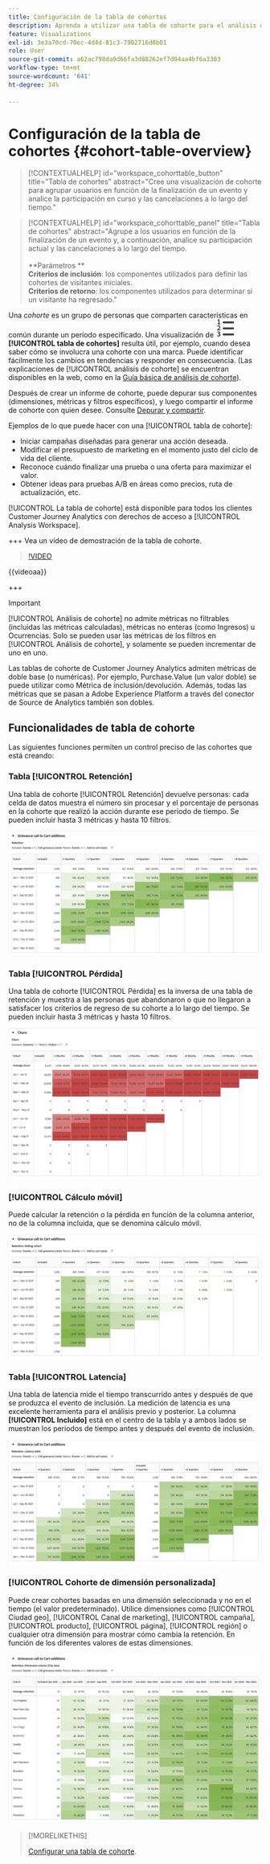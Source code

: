 ```yaml
---
title: Configuración de la tabla de cohortes
description: Aprenda a utilizar una tabla de cohorte para el análisis de cohorte en Analysis Workspace
feature: Visualizations
exl-id: 3e3a70cd-70ec-4d4d-81c3-7902716d0b01
role: User
source-git-commit: a62ac798da9d66fa3d88262ef7d04aa4bf6a3303
workflow-type: tm+mt
source-wordcount: '641'
ht-degree: 34%

---
```


# Configuración de la tabla de cohortes {#cohort-table-overview}

<!-- markdownlint-disable MD034 -->

>[!CONTEXTUALHELP]
>id="workspace_cohorttable_button"
>title="Tabla de cohortes"
>abstract="Cree una visualización de cohorte para agrupar usuarios en función de la finalización de un evento y analice la participación en curso y las cancelaciones a lo largo del tiempo."

<!-- markdownlint-enable MD034 -->

<!-- markdownlint-disable MD034 -->

>[!CONTEXTUALHELP]
>id="workspace_cohorttable_panel"
>title="Tabla de cohortes"
>abstract="Agrupe a los usuarios en función de la finalización de un evento y, a continuación, analice su participación actual y las cancelaciones a lo largo del tiempo.<br/><br/>**Parámetros **<br/>**Criterios de inclusión**: los componentes utilizados para definir las cohortes de visitantes iniciales.<br/>**Criterios de retorno**: los componentes utilizados para determinar si un visitante ha regresado."

<!-- markdownlint-enable MD034 -->


Una *cohorte* es un grupo de personas que comparten características en común durante un período especificado. Una visualización de ![TextNumbered](/help/assets/icons/TextNumbered.svg) **[!UICONTROL tabla de cohortes]** resulta útil, por ejemplo, cuando desea saber cómo se involucra una cohorte con una marca. Puede identificar fácilmente los cambios en tendencias y responder en consecuencia. (Las explicaciones de [!UICONTROL análisis de cohorte] se encuentran disponibles en la web, como en la [Guía básica de análisis de cohorte](https://es.wikipedia.org/wiki/Cohort_analysis)).

Después de crear un informe de cohorte, puede depurar sus componentes (dimensiones, métricas y filtros específicos), y luego compartir el informe de cohorte con quien desee. Consulte [Depurar y compartir](/help/analysis-workspace/curate-share/curate.md).

Ejemplos de lo que puede hacer con una [!UICONTROL tabla de cohorte]:

* Iniciar campañas diseñadas para generar una acción deseada.
* Modificar el presupuesto de marketing en el momento justo del ciclo de vida del cliente.
* Reconoce cuándo finalizar una prueba o una oferta para maximizar el valor.
* Obtener ideas para pruebas A/B en áreas como precios, ruta de actualización, etc.

[!UICONTROL La tabla de cohorte] está disponible para todos los clientes Customer Journey Analytics con derechos de acceso a [!UICONTROL Analysis Workspace].

+++ Vea un vídeo de demostración de la tabla de cohorte.

>[!VIDEO](https://video.tv.adobe.com/v/23990/?quality=12)

{{videoaa}}

+++

>[!IMPORTANT]
>
>[!UICONTROL Análisis de cohorte] no admite métricas no filtrables (incluidas las métricas calculadas), métricas no enteras (como Ingresos) u Ocurrencias. Solo se pueden usar las métricas de los filtros en [!UICONTROL Análisis de cohorte], y solamente se pueden incrementar de uno en uno.

Las tablas de cohorte de Customer Journey Analytics admiten métricas de doble base (o numéricas). Por ejemplo, Purchase.Value (un valor doble) se puede utilizar como Métrica de inclusión/devolución. Además, todas las métricas que se pasan a Adobe Experience Platform a través del conector de Source de Analytics también son dobles.

## Funcionalidades de tabla de cohorte

Las siguientes funciones permiten un control preciso de las cohortes que está creando:

### Tabla [!UICONTROL Retención]

Una tabla de cohorte [!UICONTROL Retención] devuelve personas: cada celda de datos muestra el número sin procesar y el porcentaje de personas en la cohorte que realizó la acción durante ese período de tiempo. Se pueden incluir hasta 3 métricas y hasta 10 filtros.

![Informe de cohorte de representación que muestra las unidades y el porcentaje de personas de la cohorte.](assets/retention-report.png)

### Tabla [!UICONTROL Pérdida]

Una tabla de cohorte [!UICONTROL Pérdida] es la inversa de una tabla de retención y muestra a las personas que abandonaron o que no llegaron a satisfacer los criterios de regreso de su cohorte a lo largo del tiempo. Se pueden incluir hasta 3 métricas y hasta 10 filtros.

![Tabla de pérdida que muestra las unidades y el porcentaje de personas que no cumplen los criterios de regreso para una cohorte.](assets/churn-report.png)

### [!UICONTROL Cálculo móvil]

Puede calcular la retención o la pérdida en función de la columna anterior, no de la columna incluida, que se denomina cálculo móvil.

![Informe de retención de cohorte que muestra cálculos basados en una columna de datos anterior.](assets/retention-report-rolling.png)

### Tabla [!UICONTROL Latencia]

Una tabla de latencia mide el tiempo transcurrido antes y después de que se produzca el evento de inclusión. La medición de latencia es una excelente herramienta para el análisis previo y posterior. La columna **[!UICONTROL Incluido]** está en el centro de la tabla y a ambos lados se muestran los periodos de tiempo antes y después del evento de inclusión.

![Informe de cohorte que muestra el tiempo transcurrido antes y después de un evento.](assets/retention-report-latency.png)

### [!UICONTROL Cohorte de dimensión personalizada]

Puede crear cohortes basadas en una dimensión seleccionada y no en el tiempo (el valor predeterminado). Utilice dimensiones como [!UICONTROL Ciudad geo], [!UICONTROL Canal de marketing], [!UICONTROL campaña], [!UICONTROL producto], [!UICONTROL página], [!UICONTROL región] o cualquier otra dimensión para mostrar cómo cambia la retención. En función de los diferentes valores de estas dimensiones.

![Un informe de cohorte que muestra un informe personalizado con dimensiones seleccionadas no es la cohorte predeterminada basada en el tiempo.](assets/retention-dimensions.png)

>[!MORELIKETHIS]
>
>[Configurar una tabla de cohorte](/help/analysis-workspace/visualizations/cohort-table/t-cohort.md).
>

